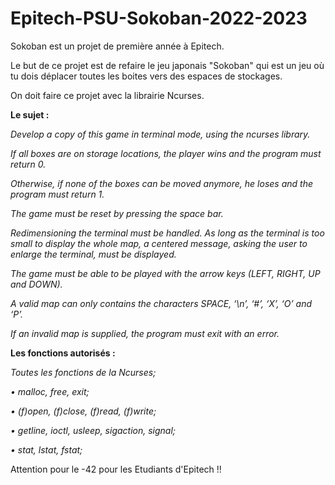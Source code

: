 # Epitech-PSU-Sokoban-2022-2023
Sokoban est un projet de première année à Epitech.

Le but de ce projet est de refaire le jeu japonais "Sokoban" qui est un jeu où tu dois déplacer toutes les boites vers des espaces de stockages.

On doit faire ce projet avec la librairie Ncurses.


**Le sujet :** 

*Develop a copy of this game in terminal mode, using the ncurses library.*

*If all boxes are on storage locations, the player wins and the program must return 0.*

*Otherwise, if none of the boxes can be moved anymore, he loses and the program must return 1.*

*The game must be reset by pressing the space bar.*

*Redimensioning the terminal must be handled. As long as the terminal is too small to display the whole map, a centered message, asking the user to enlarge the terminal, must be displayed.*

*The game must be able to be played with the arrow keys (LEFT, RIGHT, UP and DOWN).*

*A valid map can only contains the characters SPACE, ‘\n’, ‘#’, ‘X’, ‘O’ and ‘P’.*

*If an invalid map is supplied, the program must exit with an error.*


**Les fonctions autorisés :**

*Toutes les fonctions de la Ncurses;*

*• malloc, free, exit;*

*• (f)open, (f)close, (f)read, (f)write;*

*• getline, ioctl, usleep, sigaction, signal;*

*• stat, lstat, fstat;*

Attention pour le -42 pour les Etudiants d'Epitech !!
